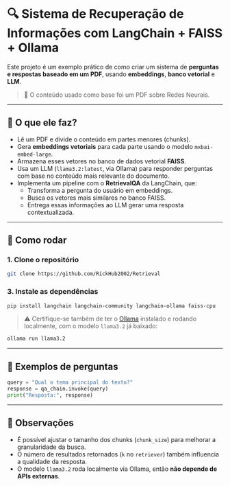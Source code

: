 # 🔍 Sistema de Recuperação de Informações com LangChain + FAISS + Ollama

Este projeto é um exemplo prático de como criar um sistema de **perguntas e respostas baseado em um PDF**, usando **embeddings**, **banco vetorial** e **LLM**.

> 📄 O conteúdo usado como base foi um PDF sobre Redes Neurais.

---

## 🧠 O que ele faz?

- Lê um PDF e divide o conteúdo em partes menores (chunks).
- Gera **embeddings vetoriais** para cada parte usando o modelo `mxbai-embed-large`.
- Armazena esses vetores no banco de dados vetorial **FAISS**.
- Usa um LLM (`llama3.2:latest`, via Ollama) para responder perguntas com base no conteúdo mais relevante do documento.
- Implementa um pipeline com o **RetrievalQA** da LangChain, que:
  - Transforma a pergunta do usuário em embeddings.
  - Busca os vetores mais similares no banco FAISS.
  - Entrega essas informações ao LLM gerar uma resposta contextualizada.

---

## 🚀 Como rodar

### 1. Clone o repositório

```bash
git clone https://github.com/RickHub2002/Retrieval
```

### 3. Instale as dependências

```bash
pip install langchain langchain-community langchain-ollama faiss-cpu
```

> ⚠️ Certifique-se também de ter o [Ollama](https://ollama.com/) instalado e rodando localmente, com o modelo `llama3.2` já baixado:

```bash
ollama run llama3.2
```

---

## 🧪 Exemplos de perguntas

```python
query = "Qual o tema principal do texto?"
response = qa_chain.invoke(query)
print("Resposta:", response)
```

---

## 📌 Observações

- É possível ajustar o tamanho dos chunks (`chunk_size`) para melhorar a granularidade da busca.
- O número de resultados retornados (`k` no `retriever`) também influencia a qualidade da resposta.
- O modelo `llama3.2` roda localmente via Ollama, então **não depende de APIs externas**.